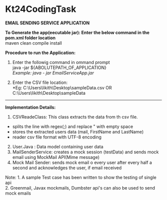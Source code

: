 # Kt24CodingTask   

**EMAIL SENDING SERVICE APPLICATION**   

**To Generate the app(eecutable jar): Enter the below command in the pom.xml folder location**     
maven clean compile install

**Procedure to run the Application:**      
1. Enter the followig command in ommand prompt    
java -jar ${ABOLUTEPATH_OF_APPLICATION}    
*Example: java - jar EmailServiceApp.jar*     

2. Enter the CSV file location:     
*Eg: C:\Users\likith\Desktop\sampleData.csv OR    
    C:\Users\likith\Desktop\sampleData      

-------------------------------------------------------------------     
**Implementation Details:**    
1. CSVReadeClass: This class extracts the data from th csv file.    
  - splits the line with regex(;) and replace " with empty space    
  - stores the extracted users data (mail, FirstName and LastName)   
  - reader csv file format with UTF-8 encoding    
2. User.Java : Data model containing user data    
3. MailSenderService: creates a mock session (testData) and sends mock email using MockMail API(Mime message)    
4. Mock Mail Sender: sends mock email o every user after every half a second and acknowledges the user, if email received   

Note: 1. A sample Test case has been written to show the testing of single api   
      2. Greenmail, Javax mockmails, Dumbster api's can also be used to send mock emails    
